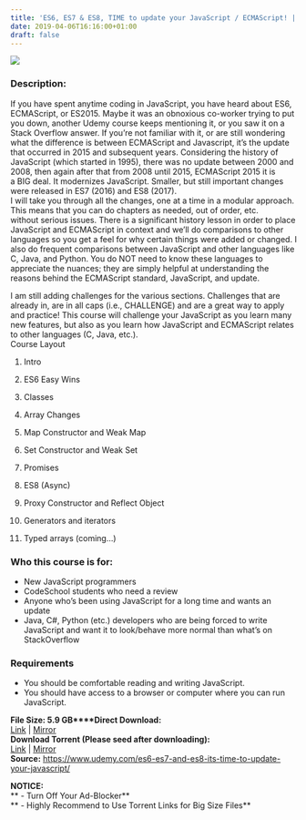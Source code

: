 ```yaml
---
title: 'ES6, ES7 & ES8, TIME to update your JavaScript / ECMAScript! | [59.99$ Course For Free]'
date: 2019-04-06T16:16:00+01:00
draft: false
---
```


  

**[![](https://1.bp.blogspot.com/-0kjtxAwlP5Q/XKjBoWn405I/AAAAAAAABUk/w3fTL9waXzgbmSnvfNj4GXylZiUTyC3lgCLcBGAs/s640/ES6-ES7-ES8-TIME-to-update-your-JavaScript-ECMAScript.jpg)](https://1.bp.blogspot.com/-0kjtxAwlP5Q/XKjBoWn405I/AAAAAAAABUk/w3fTL9waXzgbmSnvfNj4GXylZiUTyC3lgCLcBGAs/s1600/ES6-ES7-ES8-TIME-to-update-your-JavaScript-ECMAScript.jpg)**

  
  

### Description:

If you have spent anytime coding in JavaScript, you have heard about ES6, ECMAScript, or ES2015. Maybe it was an obnoxious co-worker trying to put you down, another Udemy course keeps mentioning it, or you saw it on a Stack Overflow answer. If you’re not familiar with it, or are still wondering what the difference is between ECMAScript and Javascript, it’s the update that occurred in 2015 and subsequent years. Considering the history of JavaScript (which started in 1995), there was no update between 2000 and 2008, then again after that from 2008 until 2015, ECMAScript 2015 it is a BIG deal. It modernizes JavaScript. Smaller, but still important changes were released in ES7 (2016) and ES8 (2017).  
I will take you through all the changes, one at a time in a modular approach. This means that you can do chapters as needed, out of order, etc. without serious issues. There is a significant history lesson in order to place JavaScript and ECMAScript in context and we’ll do comparisons to other languages so you get a feel for why certain things were added or changed. I also do frequent comparisons between JavaScript and other languages like C, Java, and Python. You do NOT need to know these languages to appreciate the nuances; they are simply helpful at understanding the reasons behind the ECMAScript standard, JavaScript, and update.  

I am still adding challenges for the various sections. Challenges that are already in, are in all caps (i.e., CHALLENGE) and are a great way to apply and practice! This course will challenge your JavaScript as you learn many new features, but also as you learn how JavaScript and ECMAScript relates to other languages (C, Java, etc.).  
Course Layout  

1.  Intro
2.  ES6 Easy Wins
3.  Classes
4.  Array Changes
5.  Map Constructor and Weak Map
6.  Set Constructor and Weak Set
7.  Promises
8.  ES8 (Async)
9.  Proxy Constructor and Reflect Object
10.  Generators and iterators

12.  Typed arrays (coming…)

### Who this course is for:

*   New JavaScript programmers
*   CodeSchool students who need a review
*   Anyone who’s been using JavaScript for a long time and wants an update
*   Java, C#, Python (etc.) developers who are being forced to write JavaScript and want it to look/behave more normal than what’s on StackOverflow

### Requirements

*   You should be comfortable reading and writing JavaScript.
*   You should have access to a browser or computer where you can run JavaScript.

**File Size: 5.9 GB****Direct Download:**  
[Link](https://arthikgyan.com/ES6ES7ES8link1) | [Mirror](https://arthikgyan.com/ES6ES7ES8link2)  
**Download Torrent (Please seed after downloading):**  
[Link](https://arthikgyan.com/ES6ES7ES8torrent1) | [Mirror](https://arthikgyan.com/ES6ES7ES8torrent2)  
**Source:** https://www.udemy.com/es6-es7-and-es8-its-time-to-update-your-javascript/  

**NOTICE:**  
** - Turn Off Your Ad-Blocker**  
** - Highly Recommend to Use Torrent Links for Big Size Files**